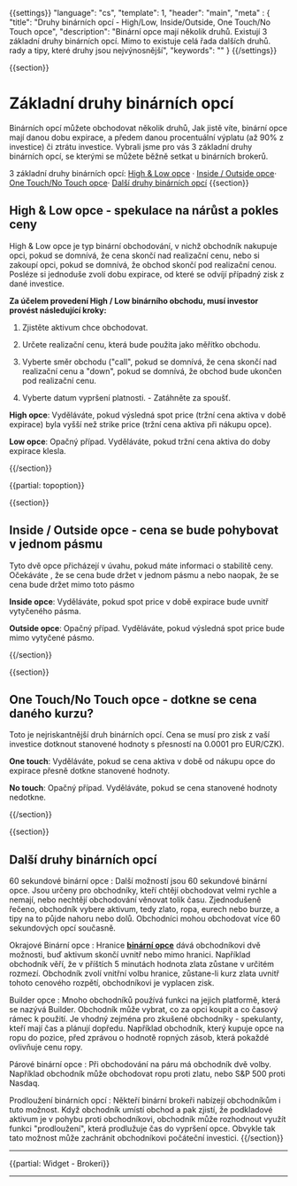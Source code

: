 {{settings}}
  "language": "cs",
  "template": 1,
  "header": "main",
  "meta" : {
    "title": "Druhy binárních opcí - High/Low, Inside/Outside, One Touch/No Touch opce",
    "description": "Binární opce mají několik druhů. Existují 3 základní druhy binárních opcí. Mimo to existuje celá řada dalších druhů. rady a tipy, které druhy jsou nejvýnosnější",
    "keywords": ""
  }
{{/settings}}

<div class="row">
<div class="col-md-9" role="main" markdown="1">

{{section}}


# Základní druhy binárních opcí

Binárních opcí můžete obchodovat několik druhů, Jak jistě víte, binární opce mají danou dobu expirace, a předem danou procentuální výplatu (až 90% z investice) či ztrátu investice. Vybrali jsme pro vás 3 základní druhy binárních opcí, se kterými se můžete běžně setkat u binárních brokerů.

3 základní druhy binárních opcí: [High & Low opce](http://forexsrovnavac.cz/druhy-binarnich-opci#section-2) · [Inside / Outside opce](http://forexsrovnavac.cz/druhy-binarnich-opci#section-3)· [One Touch/No Touch opce](http://forexsrovnavac.cz/druhy-binarnich-opci#section-4)· [Další druhy binárních opcí](http://forexsrovnavac.cz/druhy-binarnich-opci#section-5)
{{section}}

## High & Low opce - spekulace na nárůst a pokles ceny

High & Low opce je typ binární obchodování, v nichž obchodník nakupuje opci, pokud se domnívá, že cena skončí nad realizační cenu, nebo si zakoupí opci, pokud se domnívá, že obchod skončí pod realizační cenou. Posléze si jednoduše zvolí dobu expirace, od které se odvíjí případný zisk z dané investice.

**Za účelem provedení High / Low binárního obchodu, musí investor provést následující kroky:** 

1. Zjistěte aktivum chce obchodovat. 

2. Určete realizační cenu, která bude použita jako měřítko obchodu. 

3. Vyberte směr obchodu ("call", pokud se domnívá, že cena skončí nad realizační cenu a "down", pokud se domnívá, že obchod bude ukončen pod realizační cenu. 

4. Vyberte datum vypršení platnosti. - Zatáhněte za spoušť. 

**High opce**: Vyděláváte, pokud výsledná spot price (tržní cena aktiva v době expirace) byla vyšší než strike price (tržní cena aktiva při nákupu opce).

**Low opce**: Opačný případ. Vyděláváte, pokud tržní cena aktiva do doby expirace klesla.


{{/section}}

{{partial: topoption}}

{{section}}
## Inside / Outside opce - cena se bude pohybovat v jednom pásmu

Tyto dvě opce přicházejí v úvahu, pokud máte informaci o stabilitě ceny. Očekáváte , že se cena bude držet v jednom pásmu a nebo naopak, že se cena bude držet mimo toto pásmo

**Inside opce**: Vyděláváte, pokud spot price v době expirace bude uvnitř vytyčeného pásma.

**Outside opce**: Opačný případ. Vyděláváte, pokud výsledná spot price bude mimo vytyčené pásmo.


{{/section}}

{{section}}
##  One Touch/No Touch opce - dotkne se cena daného kurzu?

Toto je nejriskantnější druh binárních opcí. Cena se musí pro zisk z vaší investice dotknout stanovené hodnoty s přesností na 0.0001 pro EUR/CZK).

**One touch**: Vyděláváte, pokud se cena aktiva v době od nákupu opce do expirace přesně dotkne stanovené hodnoty.

**No touch**: Opačný případ. Vyděláváte, pokud se cena stanovené hodnoty nedotkne.


{{/section}}

{{section}}
## Další druhy binárních opcí 

60 sekundové binární opce 
: Další možností jsou 60 sekundové binární opce. Jsou určeny pro obchodníky, kteří chtějí obchodovat velmi rychle a nemají, nebo nechtějí obchodování věnovat tolik času. Zjednodušeně řečeno, obchodník vybere aktivum, tedy zlato, ropa, eurech nebo burze, a tipy na to půjde nahoru nebo dolů. Obchodníci mohou obchodovat více 60 sekundových opcí současně. 

Okrajové Binární opce
: Hranice [**binární opce**](http://www.forexsrovnavac.cz/binarni-opce) dává obchodníkovi dvě možnosti, buď aktivum skončí uvnitř nebo mimo hranici. Například obchodník věří, že v příštích 5 minutách hodnota zlata zůstane v určitém rozmezí. Obchodník zvolí vnitřní volbu hranice, zůstane-li kurz zlata uvnitř tohoto cenového rozpětí, obchodníkovi je vyplacen zisk. 

Builder opce
: Mnoho obchodníků používá funkci na jejich platformě, která se nazývá Builder. Obchodník může vybrat, co za opci koupit a co časový rámec k použití. Je vhodný zejména pro zkušené obchodníky - spekulanty, kteří mají čas a plánují dopředu. Například obchodník, který kupuje opce na ropu do pozice, před zprávou o hodnotě ropných zásob, která pokaždé ovlivňuje cenu ropy. 

Párové binární opce
: Při obchodování na páru má obchodník dvě volby. Například obchodník může obchodovat ropu proti zlatu, nebo S&P 500 proti Nasdaq. 

Prodloužení binárních opcí
: Někteří binární brokeři nabízejí obchodníkům i tuto možnost. Když obchodník umístí obchod a pak zjistí, že podkladové aktivum je v pohybu proti obchodníkovi, obchodník může rozhodnout využít funkci "prodloužení", která prodlužuje čas do vypršení opce. Obvykle tak tato možnost může zachránit obchodníkovi počáteční investici. 
{{/section}}


</div>
<div class="col-md-3" markdown="10">

- - -

{{partial: Widget - Brokeri}}

<hr />




</div>
</div>
</div>